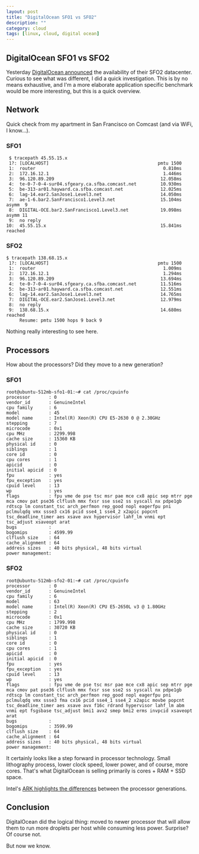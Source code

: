 ```yaml
---
layout: post
title: "DigitalOcean SFO1 vs SFO2"
description: ""
category: cloud
tags: [linux, cloud, digital ocean]
---
```


## DigitalOcean SFO1 vs SFO2

Yesterday [DigitalOcean announced](https://www.digitalocean.com/company/blog/announcing-sfo2/) the availability of their SFO2 datacenter.  Curious to see what was different, I did a quick investigation.  This is by no means exhaustive, and I'm a more elaborate application specific benchmark would be more interesting, but this is a quick overview.

## Network

Quick check from my apartment in San Francisco on Comcast (and via WiFi, I know...).

### SFO1

     $ tracepath 45.55.15.x
     1?: [LOCALHOST]                                         pmtu 1500
     1:  router                                                0.810ms
     2:  172.16.12.1                                           1.446ms
     3:  96.120.89.209                                        12.058ms
     4:  te-0-7-0-4-sur04.sfgeary.ca.sfba.comcast.net         10.930ms
     5:  be-313-ar01.hayward.ca.sfba.comcast.net              12.025ms
     6:  lag-14.ear2.SanJose1.Level3.net                      14.050ms
     7:  ae-1-6.bar2.SanFrancisco1.Level3.net                 15.104ms asymm  9
     8:  DIGITAL-OCE.bar2.SanFrancisco1.Level3.net            19.098ms asymm 11
     9:  no reply
    10:  45.55.15.x                                           15.841ms reached


### SFO2

    $ tracepath 138.68.15.x
     1?: [LOCALHOST]                                         pmtu 1500
     1:  router                                                1.009ms
     2:  172.16.12.1                                           1.294ms
     3:  96.120.89.209                                        13.694ms
     4:  te-0-7-0-4-sur04.sfgeary.ca.sfba.comcast.net         11.516ms
     5:  be-313-ar01.hayward.ca.sfba.comcast.net              12.551ms
     6:  lag-14.ear2.SanJose1.Level3.net                      14.765ms
     7:  DIGITAL-OCE.ear2.SanJose1.Level3.net                 12.979ms
     8:  no reply
     9:  138.68.15.x                                          14.680ms reached
         Resume: pmtu 1500 hops 9 back 9

Nothing really interesting to see here.

## Processors

How about the processors?  Did they move to a new generation?

### SFO1
    root@ubuntu-512mb-sfo1-01:~# cat /proc/cpuinfo
    processor       : 0
    vendor_id       : GenuineIntel
    cpu family      : 6
    model           : 45
    model name      : Intel(R) Xeon(R) CPU E5-2630 0 @ 2.30GHz
    stepping        : 7
    microcode       : 0x1
    cpu MHz         : 2299.998
    cache size      : 15360 KB
    physical id     : 0
    siblings        : 1
    core id         : 0
    cpu cores       : 1
    apicid          : 0
    initial apicid  : 0
    fpu             : yes
    fpu_exception   : yes
    cpuid level     : 13
    wp              : yes
    flags           : fpu vme de pse tsc msr pae mce cx8 apic sep mtrr pge mca cmov pat pse36 clflush mmx fxsr sse sse2 ss syscall nx pdpe1gb rdtscp lm constant_tsc arch_perfmon rep_good nopl eagerfpu pni pclmulqdq vmx ssse3 cx16 pcid sse4_1 sse4_2 x2apic popcnt tsc_deadline_timer aes xsave avx hypervisor lahf_lm vnmi ept tsc_adjust xsaveopt arat
    bugs            :
    bogomips        : 4599.99
    clflush size    : 64
    cache_alignment : 64
    address sizes   : 40 bits physical, 48 bits virtual
    power management:

### SFO2
    root@ubuntu-512mb-sfo2-01:~# cat /proc/cpuinfo
    processor       : 0
    vendor_id       : GenuineIntel
    cpu family      : 6
    model           : 63
    model name      : Intel(R) Xeon(R) CPU E5-2650L v3 @ 1.80GHz
    stepping        : 2
    microcode       : 0x1
    cpu MHz         : 1799.998
    cache size      : 30720 KB
    physical id     : 0
    siblings        : 1
    core id         : 0
    cpu cores       : 1
    apicid          : 0
    initial apicid  : 0
    fpu             : yes
    fpu_exception   : yes
    cpuid level     : 13
    wp              : yes
    flags           : fpu vme de pse tsc msr pae mce cx8 apic sep mtrr pge mca cmov pat pse36 clflush mmx fxsr sse sse2 ss syscall nx pdpe1gb rdtscp lm constant_tsc arch_perfmon rep_good nopl eagerfpu pni pclmulqdq vmx ssse3 fma cx16 pcid sse4_1 sse4_2 x2apic movbe popcnt tsc_deadline_timer aes xsave avx f16c rdrand hypervisor lahf_lm abm vnmi ept fsgsbase tsc_adjust bmi1 avx2 smep bmi2 erms invpcid xsaveopt arat
    bugs            :
    bogomips        : 3599.99
    clflush size    : 64
    cache_alignment : 64
    address sizes   : 40 bits physical, 48 bits virtual
    power management:

It certainly looks like a step forward in processor technology.  Small lithography process, lower clock speed, lower power, and of course, more cores.  That's what DigitalOcean is selling primarily is cores + RAM + SSD space.

Intel's [ARK highlights the differences](http://ark.intel.com/compare/92978,64585) between the processor generations.

## Conclusion

DigitalOcean did the logical thing: moved to newer processor that will allow them to run more droplets per host while consuming less power. Surprise? Of course not.

But now we know.
